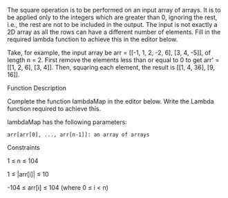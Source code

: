 The square operation is to be performed on an input array of arrays. It is to be applied only to the integers which are greater than 0, 
ignoring the rest, i.e., the rest are not to be included in the output. The input is not exactly a 2D array as all the rows can have
 a different number of elements. Fill in the required lambda function to achieve this in the editor below. 

  

Take, for example, the input array be arr = [[-1, 1, 2, -2, 6], [3, 4, -5]], 
of length n = 2. First remove the elements less than or equal to 0 to get arr' = [[1, 2, 6], [3, 4]]. 
Then, squaring each element, the result is [[1, 4, 36], [9, 16]]. 

  

Function Description 

Complete the function lambdaMap in the editor below. 
Write the Lambda function required to achieve this. 

  

lambdaMap has the following parameters: 

    arr[arr[0], ..., arr[n-1]]: an array of arrays 

  

Constraints 

1 ≤ n ≤ 104 

1 ≤ |arr[i]| ≤ 10 

-104 ≤ arr[i] ≤ 104 (where 0 ≤ i < n) 